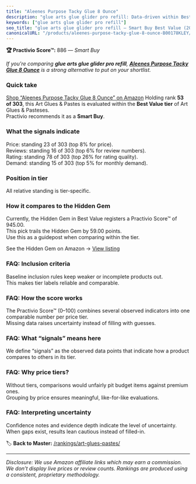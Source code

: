```yaml
---
title: "Aleenes Purpose Tacky Glue 8 Ounce"
description: "glue arts glue glider pro refill: Data-driven within Best Value ranking using the Practivio Score™. Positioned by quality, value, demand, findability, momentum."
keywords: ["glue arts glue glider pro refill"]
seo_title: "glue arts glue glider pro refill — Smart Buy Best Value (2025)"
canonicalURL: "/products/aleenes-purpose-tacky-glue-8-ounce-B00178KLEY/"
---
```


**🏆 Practivio Score™:** 886 — _Smart Buy_


*If you're comparing **glue arts glue glider pro refill**, **[Aleenes Purpose Tacky Glue 8 Ounce](https://www.amazon.com/dp/B00178KLEY?tag=practivio-20)** is a strong alternative to put on your shortlist.*
### Quick take
[Shop “Aleenes Purpose Tacky Glue 8 Ounce” on Amazon](https://www.amazon.com/dp/B00178KLEY?tag=practivio-20)
Holding rank **53 of 303**, this Art Glues & Pastes is evaluated within the **Best Value tier** of Art Glues & Pasteses.  
Practivio recommends it as a **Smart Buy**.

### What the signals indicate
Price: standing 23 of 303 (top 8% for price).  
Reviews: standing 16 of 303 (top 6% for review numbers).  
Rating: standing 78 of 303 (top 26% for rating quality).  
Demand: standing 15 of 303 (top 5% for monthly demand).

### Position in tier
All relative standing is tier-specific.

### How it compares to the Hidden Gem
Currently, the Hidden Gem in Best Value registers a Practivio Score™ of 945.00.  
This pick trails the Hidden Gem by 59.00 points.  
Use this as a guidepost when comparing within the tier.  

See the Hidden Gem on Amazon → [View listing](https://www.amazon.com/dp/B00178QQJ8?tag=practivio-20)

### FAQ: Inclusion criteria
Baseline inclusion rules keep weaker or incomplete products out.  
This makes tier labels reliable and comparable.

### FAQ: How the score works
The Practivio Score™ (0–100) combines several observed indicators into one comparable number per price tier.  
Missing data raises uncertainty instead of filling with guesses.

### FAQ: What “signals” means here
We define “signals” as the observed data points that indicate how a product compares to others in its tier.

### FAQ: Why price tiers?
Without tiers, comparisons would unfairly pit budget items against premium ones.  
Grouping by price ensures meaningful, like-for-like evaluations.

### FAQ: Interpreting uncertainty
Confidence notes and evidence depth indicate the level of uncertainty.  
When gaps exist, results lean cautious instead of filled-in.


🏷️ **Back to Master:** [/rankings/art-glues-pastes/](/rankings/art-glues-pastes/)

---
_Disclosure: We use Amazon affiliate links which may earn a commission. We don’t display live prices or review counts. Rankings are produced using a consistent, proprietary methodology._
